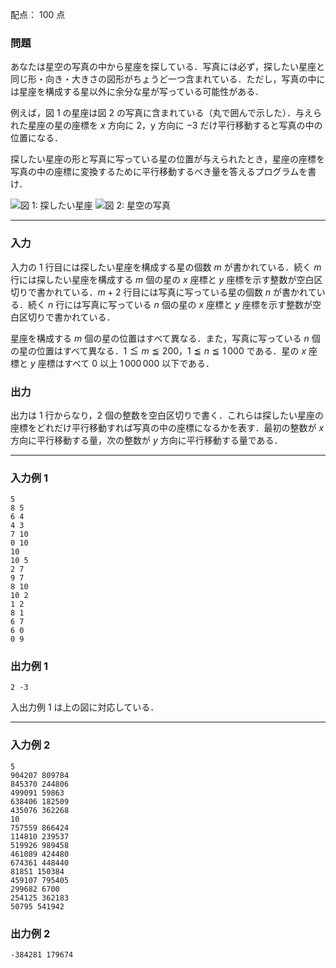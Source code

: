 配点： $100$ 点

### 問題
あなたは星空の写真の中から星座を探している．写真には必ず，探したい星座と同じ形・向き・大きさの図形がちょうど一つ含まれている．ただし，写真の中には星座を構成する星以外に余分な星が写っている可能性がある．

例えば，図 $1$ の星座は図 $2$ の写真に含まれている（丸で囲んで示した）．与えられた星座の星の座標を $x$ 方向に $2$，y 方向に $-3$ だけ平行移動すると写真の中の位置になる．

探したい星座の形と写真に写っている星の位置が与えられたとき，星座の座標を写真の中の座標に変換するために平行移動するべき量を答えるプログラムを書け．

![図 $1$: 探したい星座](https://img.atcoder.jp/joi2008yo/2008-yo-t4-1.png)
![図 $2$: 星空の写真](https://img.atcoder.jp/joi2008yo/2008-yo-t4-2.png)

---

### 入力
入力の $1$ 行目には探したい星座を構成する星の個数 $m$ が書かれている．続く $m$ 行には探したい星座を構成する $m$ 個の星の $x$ 座標と $y$ 座標を示す整数が空白区切りで書かれている．$m + 2$ 行目には写真に写っている星の個数 $n$ が書かれている．続く $n$ 行には写真に写っている $n$ 個の星の $x$ 座標と $y$ 座標を示す整数が空白区切りで書かれている．

星座を構成する $m$ 個の星の位置はすべて異なる．また，写真に写っている $n$ 個の星の位置はすべて異なる．$1 \leqq m \leqq 200$，$1 \leqq n \leqq 1\,000$ である．星の $x$ 座標と $y$ 座標はすべて $0$ 以上 $1\,000\,000$ 以下である．

### 出力
出力は $1$ 行からなり，$2$ 個の整数を空白区切りで書く．これらは探したい星座の座標をどれだけ平行移動すれば写真の中の座標になるかを表す．最初の整数が $x$ 方向に平行移動する量，次の整数が $y$ 方向に平行移動する量である．

---

### 入力例 1
~~~
5
8 5
6 4
4 3
7 10
0 10
10
10 5
2 7
9 7
8 10
10 2
1 2
8 1
6 7
6 0
0 9
~~~

### 出力例 1
~~~
2 -3
~~~

入出力例 $1$ は上の図に対応している．

---

### 入力例 2
~~~
5
904207 809784
845370 244806
499091 59863
638406 182509
435076 362268
10
757559 866424
114810 239537
519926 989458
461089 424480
674361 448440
81851 150384
459107 795405
299682 6700
254125 362183
50795 541942
~~~

### 出力例 2
~~~
-384281 179674
~~~

